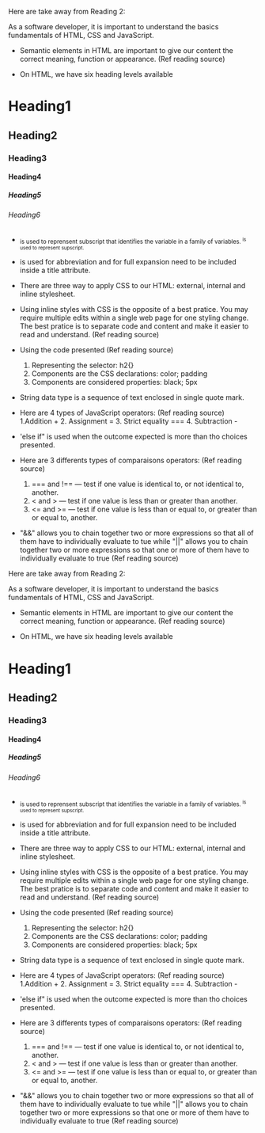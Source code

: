 Here are take away from Reading 2:

As a software developer, it is important to understand the basics fundamentals of HTML, CSS and JavaScript. 

* Semantic elements in HTML are important to give our content the correct meaning, function or appearance. (Ref reading source)

* On HTML, we have six heading levels available

<h1>Heading1</h1>
<h2>Heading2</h2>
<h3>Heading3</h3>
<h4>Heading4</h4>
<h5>Heading5</h5>
<h6>Heading6</h6>

* <sub> is used to reprensent subscript that identifies the variable in a family of variables.
<sup> is used to represent supscript.

* <abbr> is used for abbreviation and for full expansion need to be included inside a title attribute.

* There are three way to apply CSS to our HTML: external, internal and inline stylesheet.

* Using inline styles with CSS is the opposite of a best pratice. You may require multiple edits within a single web page for one styling change. The best pratice is to separate code and content and make it easier to read and understand. (Ref reading source)

* Using the code presented (Ref reading source)
    1. Representing the selector: h2{}
    2. Components are the CSS declarations: color; padding
    3. Components are considered properties: black; 5px

* String data type is a sequence of text enclosed in single quote mark.

* Here are 4 types of JavaScript operators: (Ref reading source)
    1.Addition +
    2. Assignment =
    3. Strict equality ===
    4. Subtraction -

* 'else if" is used when the outcome expected is more than tho choices presented.

* Here are 3 differents types of comparaisons operators: (Ref reading source)
    1. === and !== — test if one value is identical to, or not identical to, another.
    2. < and > — test if one value is less than or greater than another.
    3. <= and >= — test if one value is less than or equal to, or greater than or equal to, another.

* "&&" allows you to chain together two or more expressions so that all of them have to individually evaluate to tue while "||" allows you to chain together two or more expressions so that one or more of them have to individually evaluate to true (Ref reading source)


Here are take away from Reading 2:

As a software developer, it is important to understand the basics fundamentals of HTML, CSS and JavaScript. 

* Semantic elements in HTML are important to give our content the correct meaning, function or appearance. (Ref reading source)

* On HTML, we have six heading levels available

<h1>Heading1</h1>
<h2>Heading2</h2>
<h3>Heading3</h3>
<h4>Heading4</h4>
<h5>Heading5</h5>
<h6>Heading6</h6>

* <sub> is used to reprensent subscript that identifies the variable in a family of variables.
<sup> is used to represent supscript.

* <abbr> is used for abbreviation and for full expansion need to be included inside a title attribute.

* There are three way to apply CSS to our HTML: external, internal and inline stylesheet.

* Using inline styles with CSS is the opposite of a best pratice. You may require multiple edits within a single web page for one styling change. The best pratice is to separate code and content and make it easier to read and understand. (Ref reading source)

* Using the code presented (Ref reading source)
    1. Representing the selector: h2{}
    2. Components are the CSS declarations: color; padding
    3. Components are considered properties: black; 5px

* String data type is a sequence of text enclosed in single quote mark.

* Here are 4 types of JavaScript operators: (Ref reading source)
    1.Addition +
    2. Assignment =
    3. Strict equality ===
    4. Subtraction -

* 'else if" is used when the outcome expected is more than tho choices presented.

* Here are 3 differents types of comparaisons operators: (Ref reading source)
    1. === and !== — test if one value is identical to, or not identical to, another.
    2. < and > — test if one value is less than or greater than another.
    3. <= and >= — test if one value is less than or equal to, or greater than or equal to, another.

* "&&" allows you to chain together two or more expressions so that all of them have to individually evaluate to tue while "||" allows you to chain together two or more expressions so that one or more of them have to individually evaluate to true (Ref reading source)


